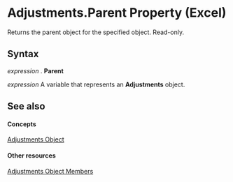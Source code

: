 
# Adjustments.Parent Property (Excel)

Returns the parent object for the specified object. Read-only.


## Syntax

 _expression_ . **Parent**

 _expression_ A variable that represents an **Adjustments** object.


## See also


#### Concepts


[Adjustments Object](c69c4bbf-5687-f453-e238-28d4b98d4808.md)
#### Other resources


[Adjustments Object Members](6db65f4c-1b6a-9079-c619-1e2deaa91b93.md)
